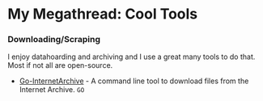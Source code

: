 # My Megathread: Cool Tools


### Downloading/Scraping

I enjoy datahoarding and archiving and I use a great many tools to do that. Most if not all are open-source.

 - [Go-InternetArchive](https://github.com/nektro/go-internetarchive) - A command line tool to download files from the Internet Archive. `GO` 


